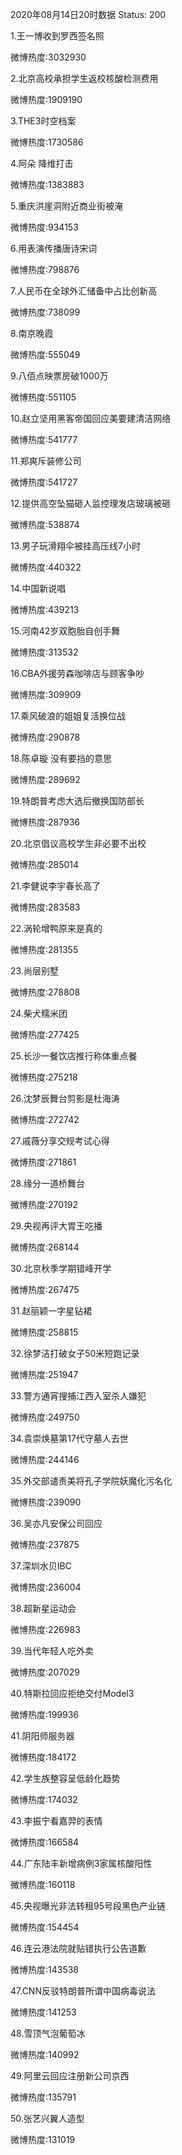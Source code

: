 2020年08月14日20时数据
Status: 200

1.王一博收到罗西签名照

微博热度:3032930

2.北京高校承担学生返校核酸检测费用

微博热度:1909190

3.THE3时空档案

微博热度:1730586

4.阿朵 降维打击

微博热度:1383883

5.重庆洪崖洞附近商业街被淹

微博热度:934153

6.用表演传播唐诗宋词

微博热度:798876

7.人民币在全球外汇储备中占比创新高

微博热度:738099

8.南京晚霞

微博热度:555049

9.八佰点映票房破1000万

微博热度:551105

10.赵立坚用黑客帝国回应美要建清洁网络

微博热度:541777

11.郑爽斥装修公司

微博热度:541727

12.提供高空坠猫砸人监控理发店玻璃被砸

微博热度:538874

13.男子玩滑翔伞被挂高压线7小时

微博热度:440322

14.中国新说唱

微博热度:439213

15.河南42岁双胞胎自创手舞

微博热度:313532

16.CBA外援劳森咖啡店与顾客争吵

微博热度:309909

17.乘风破浪的姐姐复活换位战

微博热度:290878

18.陈卓璇 没有要挡的意思

微博热度:289692

19.特朗普考虑大选后撤换国防部长

微博热度:287936

20.北京倡议高校学生非必要不出校

微博热度:285014

21.李健说李宇春长高了

微博热度:283583

22.涡轮增鸭原来是真的

微博热度:281355

23.尚层别墅

微博热度:278808

24.柴犬糯米团

微博热度:277425

25.长沙一餐饮店推行称体重点餐

微博热度:275218

26.沈梦辰舞台剪影是杜海涛

微博热度:272742

27.戚薇分享交规考试心得

微博热度:271861

28.缘分一道桥舞台

微博热度:270192

29.央视再评大胃王吃播

微博热度:268144

30.北京秋季学期错峰开学

微博热度:267475

31.赵丽颖一字星钻裙

微博热度:258815

32.徐梦洁打破女子50米短跑记录

微博热度:251947

33.警方通宵搜捕江西入室杀人嫌犯

微博热度:249750

34.袁崇焕墓第17代守墓人去世

微博热度:244146

35.外交部谴责美将孔子学院妖魔化污名化

微博热度:239090

36.吴亦凡安保公司回应

微博热度:237875

37.深圳水贝IBC

微博热度:236004

38.超新星运动会

微博热度:226983

39.当代年轻人吃外卖

微博热度:207029

40.特斯拉回应拒绝交付Model3

微博热度:199936

41.阴阳师服务器

微博热度:184172

42.学生族整容呈低龄化趋势

微博热度:174032

43.李振宁看嘉羿的表情

微博热度:166584

44.广东陆丰新增病例3家属核酸阳性

微博热度:160118

45.央视曝光非法转租95号段黑色产业链

微博热度:154454

46.连云港法院就贴错执行公告道歉

微博热度:143538

47.CNN反驳特朗普所谓中国病毒说法

微博热度:141253

48.雪顶气泡葡萄冰

微博热度:140992

49.阿里云回应注册新公司京西

微博热度:135791

50.张艺兴翼人造型

微博热度:131019

